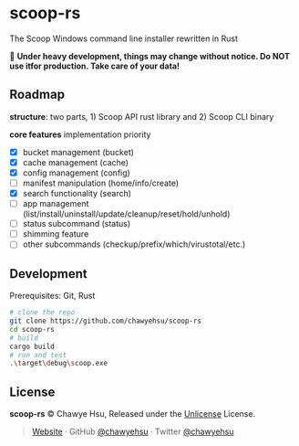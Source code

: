 # scoop-rs
The Scoop Windows command line installer rewritten in Rust

🚧 **Under heavy development, things may change without notice. Do NOT use itfor production. Take care of your data!**

## Roadmap

**structure**: two parts, 1) Scoop API rust library and 2) Scoop CLI binary

**core features** implementation priority

- [x] bucket management (bucket)
- [x] cache management (cache)
- [x] config management (config)
- [ ] manifest manipulation (home/info/create)
- [x] search functionality (search)
- [ ] app management (list/install/uninstall/update/cleanup/reset/hold/unhold)
- [ ] status subcommand (status)
- [ ] shimming feature
- [ ] other subcommands (checkup/prefix/which/virustotal/etc.)

## Development

Prerequisites: Git, Rust

```sh
# clone the repo
git clone https://github.com/chawyehsu/scoop-rs
cd scoop-rs
# build
cargo build
# run and test
.\target\debug\scoop.exe
```

## License

**scoop-rs** © Chawye Hsu, Released under the [Unlicense](UNLICENSE) License.

> [Website](https://chawyehsu.com) · GitHub [@chawyehsu](https://github.com/chawyehsu) · Twitter [@chawyehsu](https://twitter.com/chawyehsu)
